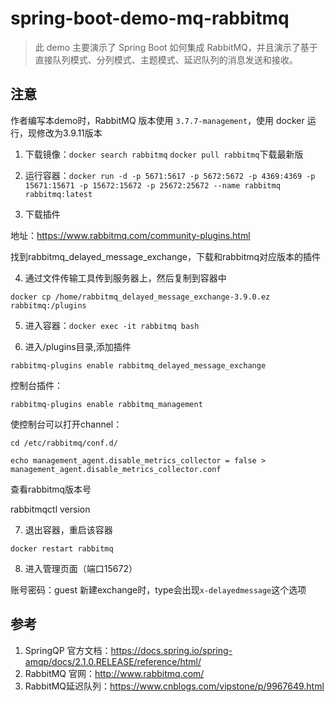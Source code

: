 # spring-boot-demo-mq-rabbitmq

> 此 demo 主要演示了 Spring Boot 如何集成 RabbitMQ，并且演示了基于直接队列模式、分列模式、主题模式、延迟队列的消息发送和接收。

## 注意

作者编写本demo时，RabbitMQ 版本使用 `3.7.7-management`，使用 docker 运行，现修改为3.9.11版本

1. 下载镜像：`docker search rabbitmq` `docker pull rabbitmq`下载最新版

2. 运行容器：`docker run -d -p 5671:5617 -p 5672:5672 -p 4369:4369 -p 15671:15671 -p 15672:15672 -p 25672:25672 --name rabbitmq rabbitmq:latest`

3. 下载插件

地址：https://www.rabbitmq.com/community-plugins.html

找到rabbitmq_delayed_message_exchange，下载和rabbitmq对应版本的插件

4. 通过文件传输工具传到服务器上，然后复制到容器中

`docker cp /home/rabbitmq_delayed_message_exchange-3.9.0.ez rabbitmq:/plugins`

5. 进入容器：`docker exec -it rabbitmq bash`

6. 进入/plugins目录,添加插件

`rabbitmq-plugins enable rabbitmq_delayed_message_exchange`

控制台插件：

`rabbitmq-plugins enable rabbitmq_management`

使控制台可以打开channel：

`cd /etc/rabbitmq/conf.d/`

`echo management_agent.disable_metrics_collector = false > management_agent.disable_metrics_collector.conf`

查看rabbitmq版本号

rabbitmqctl version

7. 退出容器，重启该容器

`docker restart rabbitmq`

8. 进入管理页面（端口15672）

账号密码：guest
新建exchange时，type会出现`x-delayedmessage`这个选项

## 参考

1. SpringQP 官方文档：https://docs.spring.io/spring-amqp/docs/2.1.0.RELEASE/reference/html/
2. RabbitMQ 官网：http://www.rabbitmq.com/
3. RabbitMQ延迟队列：https://www.cnblogs.com/vipstone/p/9967649.html
